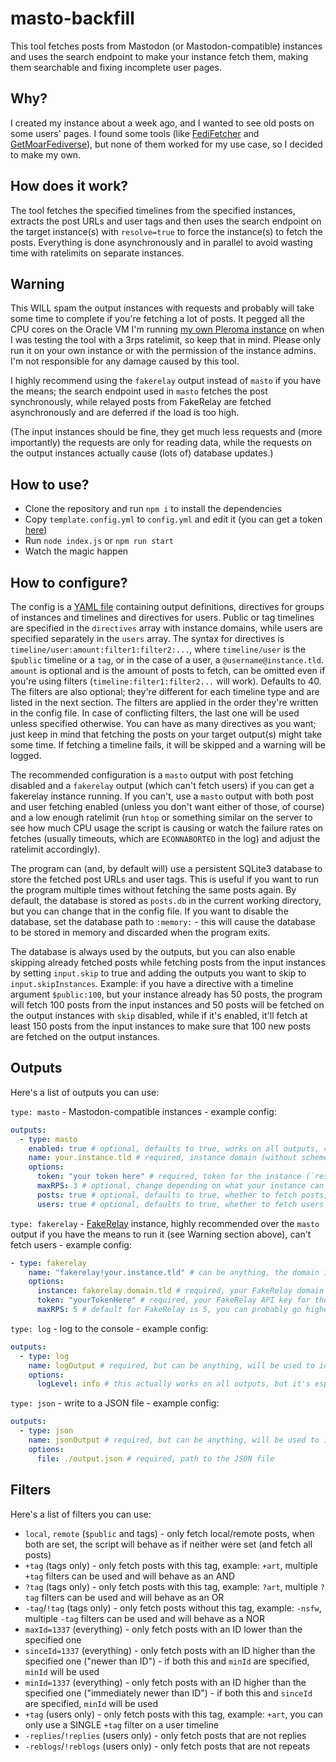 # masto-backfill

This tool fetches posts from Mastodon (or Mastodon-compatible) instances and uses the search endpoint to make your instance fetch them, making them searchable and fixing incomplete user pages.

## Why?

I created my instance about a week ago, and I wanted to see old posts on some users' pages. I found some tools (like [FediFetcher](https://github.com/nanos/FediFetcher) and [GetMoarFediverse](https://github.com/g3rv4/GetMoarFediverse)), but none of them worked for my use case, so I decided to make my own.

## How does it work?

The tool fetches the specified timelines from the specified instances, extracts the post URLs and user tags and then uses the search endpoint on the target instance(s) with `resolve=true` to force the instance(s) to fetch the posts. Everything is done asynchronously and in parallel to avoid wasting time with ratelimits on separate instances.

## Warning

This WILL spam the output instances with requests and probably will take some time to complete if you're fetching a lot of posts. It pegged all the CPU cores on the Oracle VM I'm running [my own Pleroma instance](https://plrm.adamski2003.lol) on when I was testing the tool with a 3rps ratelimit, so keep that in mind. Please only run it on your own instance or with the permission of the instance admins. I'm not responsible for any damage caused by this tool.

I highly recommend using the `fakerelay` output instead of `masto` if you have the means; the search endpoint used in `masto` fetches the post synchronously, while relayed posts from FakeRelay are fetched asynchronously and are deferred if the load is too high.

(The input instances should be fine, they get much less requests and (more importantly) the requests are only for reading data, while the requests on the output instances actually cause (lots of) database updates.)

## How to use?

- Clone the repository and run `npm i` to install the dependencies
- Copy `template.config.yml` to `config.yml` and edit it (you can get a token [here](https://getauth.thms.uk/?scopes=read&client_name=masto-backfill))
- Run `node index.js` or `npm run start`
- Watch the magic happen

## How to configure?

The config is a [YAML file](https://yaml.org/spec/1.2.2/) containing output definitions, directives for groups of instances and timelines and directives for users. Public or tag timelines are specified in the `directives` array with instance domains, while users are specified separately in the `users` array. The syntax for directives is `timeline/user:amount:filter1:filter2:...`, where `timeline/user` is the `$public` timeline or a `tag`, or in the case of a user, a `@username@instance.tld`. `amount` is optional and is the amount of posts to fetch, can be omitted even if you're using filters (`timeline:filter1:filter2...` will work). Defaults to 40. The filters are also optional; they're different for each timeline type and are listed in the next section. The filters are applied in the order they're written in the config file. In case of conflicting filters, the last one will be used unless specified otherwise. You can have as many directives as you want; just keep in mind that fetching the posts on your target output(s) might take some time. If fetching a timeline fails, it will be skipped and a warning will be logged.

The recommended configuration is a `masto` output with post fetching disabled and a `fakerelay` output (which can't fetch users) if you can get a fakerelay instance running. If you can't, use a `masto` output with both post and user fetching enabled (unless you don't want either of those, of course) and a low enough ratelimit (run `htop` or something similar on the server to see how much CPU usage the script is causing or watch the failure rates on fetches (usually timeouts, which are `ECONNABORTED` in the log) and adjust the ratelimit accordingly).

The program can (and, by default will) use a persistent SQLite3 database to store the fetched post URLs and user tags. This is useful if you want to run the program multiple times without fetching the same posts again. By default, the database is stored as `posts.db` in the current working directory, but you can change that in the config file. If you want to disable the database, set the database path to `:memory:` - this will cause the database to be stored in memory and discarded when the program exits.

The database is always used by the outputs, but you can also enable skipping already fetched posts while fetching posts from the input instances by setting `input.skip` to true and adding the outputs you want to skip to `input.skipInstances`. Example: if you have a directive with a timeline argument `$public:100`, but your instance already has 50 posts, the program will fetch 100 posts from the input instances and 50 posts will be fetched on the output instances with `skip` disabled, while if it's enabled, it'll fetch at least 150 posts from the input instances to make sure that 100 new posts are fetched on the output instances.

## Outputs

Here's a list of outputs you can use:

`type: masto` - Mastodon-compatible instances - example config:

```yaml
outputs:
  - type: masto
    enabled: true # optional, defaults to true, works on all outputs, can be used to disable an output without removing it from the config/commenting it out
    name: your.instance.tld # required, instance domain (without scheme)
    options:
      token: "your token here" # required, token for the instance (`resolve` on the search endpoint doesn't work without the token)
      maxRPS: 3 # optional, change depending on what your instance can handle, defaults to 3
      posts: true # optional, defaults to true, whether to fetch posts, setting to false can be useful if you're also using fakerelay (which only supports fetching posts)
      users: true # optional, defaults to true, whether to fetch users
```

`type: fakerelay` - [FakeRelay](https://github.com/g3rv4/FakeRelay/) instance, highly recommended over the `masto` output if you have the means to run it (see Warning section above), can't fetch users - example config:

```yaml
- type: fakerelay
    name: "fakerelay!your.instance.tld" # can be anything, the domain is in options because some people might want to use multiple tokens on the same relay
    options:
      instance: fakerelay.domain.tld # required, your FakeRelay domain
      token: "yourTokenHere" # required, your FakeRelay API key for the desired instance
      maxRPS: 5 # default for FakeRelay is 5, you can probably go higher than with a `masto` output on the same server
```

`type: log` - log to the console - example config:

```yaml
outputs:
  - type: log
    name: logOutput # required, but can be anything, will be used to identify the output in the logs
    options:
      logLevel: info # this actually works on all outputs, but it's especially useful for the log output
```

`type: json` - write to a JSON file - example config:

```yaml
outputs:
  - type: json
    name: jsonOutput # required, but can be anything, will be used to identify the output in the logs
    options:
      file: ./output.json # required, path to the JSON file
```

## Filters

Here's a list of filters you can use:

- `local`, `remote` (`$public` and tags) - only fetch local/remote posts, when both are set, the script will behave as if neither were set (and fetch all posts)
- `+tag` (tags only) - only fetch posts with this tag, example: `+art`, multiple `+tag` filters can be used and will behave as an AND
- `?tag` (tags only) - only fetch posts with this tag, example: `?art`, multiple `?tag` filters can be used and will behave as an OR
- `-tag`/`!tag` (tags only) - only fetch posts without this tag, example: `-nsfw`, multiple `-tag` filters can be used and will behave as a NOR
- `maxId=1337` (everything) - only fetch posts with an ID lower than the specified one
- `sinceId=1337` (everything) - only fetch posts with an ID higher than the specified one ("newer than ID") - if both this and `minId` are specified, `minId` will be used
- `minId=1337` (everything) - only fetch posts with an ID higher than the specified one ("immediately newer than ID") - if both this and `sinceId` are specified, `minId` will be used
- `+tag` (users only) - only fetch posts with this tag, example: `+art`, you can only use a SINGLE `+tag` filter on a user timeline
- `-replies`/`!replies` (users only) - only fetch posts that are not replies
- `-reblogs`/`!reblogs` (users only) - only fetch posts that are not repeats
